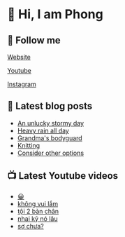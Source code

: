# 👋 Hi, I am Phong

## 🔗 Follow me

[Website](https://phongever.xyz "Website")

[Youtube](https://www.youtube.com/@phongever "Youtube")

[Instagram](https://www.instagram.com/phongever "Instagram")

## 📝 Latest blog posts

<!-- BLOG-POST-LIST:START -->
- [An unlucky stormy day](https://phongever.xyz/blog/an-unlucky-stormy-day/)
- [Heavy rain all day](https://phongever.xyz/blog/heavy-rain-all-day/)
- [Grandma&#39;s bodyguard](https://phongever.xyz/blog/grandmas-bodyguard/)
- [Knitting](https://phongever.xyz/blog/knitting/)
- [Consider other options](https://phongever.xyz/blog/consider-other-options/)
<!-- BLOG-POST-LIST:END -->

## 📺 Latest Youtube videos

<!-- YOUTUBE-VIDEO-LIST:START -->
- [😀](https://www.youtube.com/shorts/kIxzpXKYQww)
- [không vui lắm](https://www.youtube.com/shorts/acSs_rdVT3w)
- [tội 2 bàn chân](https://www.youtube.com/shorts/_L1S30gtYjY)
- [nhai kỹ nó lâu](https://www.youtube.com/shorts/6PRNTMGYCvQ)
- [sợ chưa?](https://www.youtube.com/shorts/_61soPlX1UE)
<!-- YOUTUBE-VIDEO-LIST:END -->
